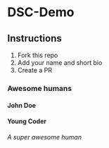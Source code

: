 # DSC-Demo

## Instructions
1. Fork this repo
2. Add your name and short bio
3. Create a PR

### Awesome humans

#### John Doe
#### Young Coder
_A super awesome human_
